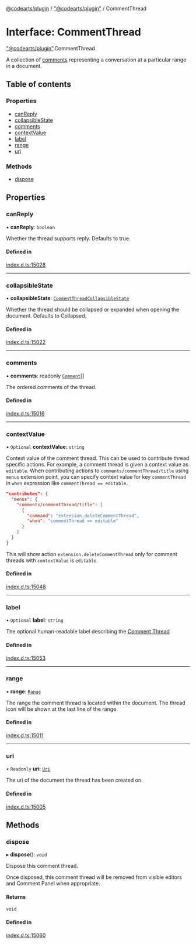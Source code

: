 [@codearts/plugin](../README.md) / ["@codearts/plugin"](../modules/_codearts_plugin_.md) / CommentThread

# Interface: CommentThread

["@codearts/plugin"](../modules/_codearts_plugin_.md).CommentThread

A collection of [comments](codearts_plugin_.Comment.md) representing a conversation at a particular range in a document.

## Table of contents

### Properties

- [canReply](codearts_plugin_.CommentThread.md#canreply)
- [collapsibleState](codearts_plugin_.CommentThread.md#collapsiblestate)
- [comments](codearts_plugin_.CommentThread.md#comments)
- [contextValue](codearts_plugin_.CommentThread.md#contextvalue)
- [label](codearts_plugin_.CommentThread.md#label)
- [range](codearts_plugin_.CommentThread.md#range)
- [uri](codearts_plugin_.CommentThread.md#uri)

### Methods

- [dispose](codearts_plugin_.CommentThread.md#dispose)

## Properties

### canReply

• **canReply**: `boolean`

Whether the thread supports reply.
Defaults to true.

#### Defined in

[index.d.ts:15028](https://github.com/huaweicloud/cloudide-plugin-api/blob/5055bbd/index.d.ts#L15028)

___

### collapsibleState

• **collapsibleState**: [`CommentThreadCollapsibleState`](../enums/codearts_plugin_.CommentThreadCollapsibleState.md)

Whether the thread should be collapsed or expanded when opening the document.
Defaults to Collapsed.

#### Defined in

[index.d.ts:15022](https://github.com/huaweicloud/cloudide-plugin-api/blob/5055bbd/index.d.ts#L15022)

___

### comments

• **comments**: readonly [`Comment`](codearts_plugin_.Comment.md)[]

The ordered comments of the thread.

#### Defined in

[index.d.ts:15016](https://github.com/huaweicloud/cloudide-plugin-api/blob/5055bbd/index.d.ts#L15016)

___

### contextValue

• `Optional` **contextValue**: `string`

Context value of the comment thread. This can be used to contribute thread specific actions.
For example, a comment thread is given a context value as `editable`. When contributing actions to `comments/commentThread/title`
using `menus` extension point, you can specify context value for key `commentThread` in `when` expression like `commentThread == editable`.
```json
"contributes": {
  "menus": {
    "comments/commentThread/title": [
      {
        "command": "extension.deleteCommentThread",
        "when": "commentThread == editable"
      }
    ]
  }
}
```
This will show action `extension.deleteCommentThread` only for comment threads with `contextValue` is `editable`.

#### Defined in

[index.d.ts:15048](https://github.com/huaweicloud/cloudide-plugin-api/blob/5055bbd/index.d.ts#L15048)

___

### label

• `Optional` **label**: `string`

The optional human-readable label describing the [Comment Thread](codearts_plugin_.CommentThread.md)

#### Defined in

[index.d.ts:15053](https://github.com/huaweicloud/cloudide-plugin-api/blob/5055bbd/index.d.ts#L15053)

___

### range

• **range**: [`Range`](../classes/codearts_plugin_.Range.md)

The range the comment thread is located within the document. The thread icon will be shown
at the last line of the range.

#### Defined in

[index.d.ts:15011](https://github.com/huaweicloud/cloudide-plugin-api/blob/5055bbd/index.d.ts#L15011)

___

### uri

• `Readonly` **uri**: [`Uri`](../classes/codearts_plugin_.Uri.md)

The uri of the document the thread has been created on.

#### Defined in

[index.d.ts:15005](https://github.com/huaweicloud/cloudide-plugin-api/blob/5055bbd/index.d.ts#L15005)

## Methods

### dispose

▸ **dispose**(): `void`

Dispose this comment thread.

Once disposed, this comment thread will be removed from visible editors and Comment Panel when appropriate.

#### Returns

`void`

#### Defined in

[index.d.ts:15060](https://github.com/huaweicloud/cloudide-plugin-api/blob/5055bbd/index.d.ts#L15060)
